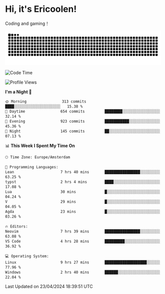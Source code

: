 # Hi, it's Ericoolen!
Coding and gaming！

<picture>
  <source media="(prefers-color-scheme: dark)" srcset="https://raw.githubusercontent.com/Eric-Song-Nop/Eric-Song-Nop/output/github-contribution-grid-snake-dark.svg">
  <source media="(prefers-color-scheme: light)" srcset="https://raw.githubusercontent.com/Eric-Song-Nop/Eric-Song-Nop/output/github-contribution-grid-snake.svg">
  <img alt="github contribution grid snake animation" src="https://raw.githubusercontent.com/Eric-Song-Nop/Eric-Song-Nop/output/github-contribution-grid-snake.svg">
</picture>

<!--START_SECTION:waka-->
![Code Time](http://img.shields.io/badge/Code%20Time-1%2C314%20hrs%2037%20mins-blue)

![Profile Views](http://img.shields.io/badge/Profile%20Views-0-blue)

**I'm a Night 🦉** 

```text
🌞 Morning                313 commits         ████░░░░░░░░░░░░░░░░░░░░░   15.38 % 
🌆 Daytime                654 commits         ████████░░░░░░░░░░░░░░░░░   32.14 % 
🌃 Evening                923 commits         ███████████░░░░░░░░░░░░░░   45.36 % 
🌙 Night                  145 commits         ██░░░░░░░░░░░░░░░░░░░░░░░   07.13 % 
```


📊 **This Week I Spent My Time On** 

```text
🕑︎ Time Zone: Europe/Amsterdam

💬 Programming Languages: 
Lean                     7 hrs 40 mins       ████████████████░░░░░░░░░   63.25 % 
typst                    2 hrs 4 mins        ████░░░░░░░░░░░░░░░░░░░░░   17.08 % 
Lua                      30 mins             █░░░░░░░░░░░░░░░░░░░░░░░░   04.24 % 
V                        29 mins             █░░░░░░░░░░░░░░░░░░░░░░░░   04.05 % 
Agda                     23 mins             █░░░░░░░░░░░░░░░░░░░░░░░░   03.26 % 

🔥 Editors: 
Neovim                   7 hrs 39 mins       ████████████████░░░░░░░░░   63.08 % 
VS Code                  4 hrs 28 mins       █████████░░░░░░░░░░░░░░░░   36.92 % 

💻 Operating System: 
Linux                    9 hrs 27 mins       ███████████████████░░░░░░   77.96 % 
Windows                  2 hrs 40 mins       ██████░░░░░░░░░░░░░░░░░░░   22.04 % 
```


 Last Updated on 23/04/2024 18:39:51 UTC
<!--END_SECTION:waka-->
